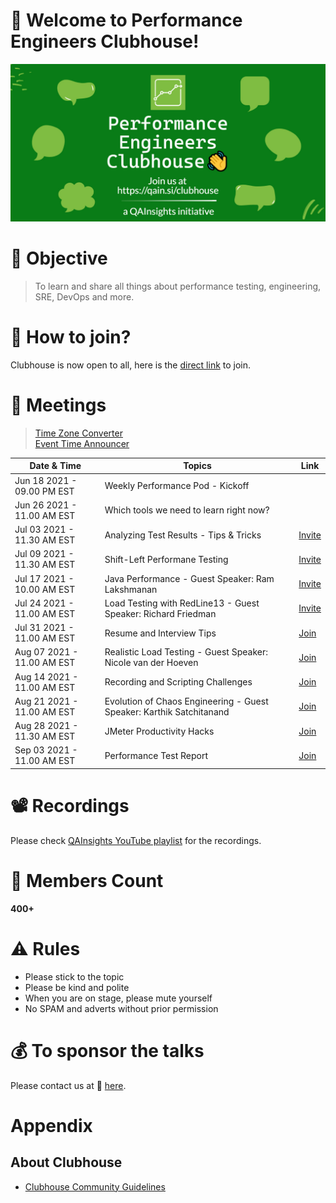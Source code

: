 # 👋 Welcome to Performance Engineers Clubhouse!

<p align="center">
    <img src="./resources/banner.jpeg" alt="alternate text">
</p>

# 🎯 Objective

> To learn and share all things about performance testing, engineering, SRE, DevOps and more.

# 🤝 How to join?

Clubhouse is now open to all, here is the [direct link](https://www.clubhouse.com/club/performance-engineers) to join.

# 📲 Meetings

> [Time Zone Converter](https://www.worldtimebuddy.com)  
> [Event Time Announcer](https://www.timeanddate.com/worldclock/fixedtime.html?msg=Performance+Engineers+Clubhouse+Meet&iso=20210904T11&p1=414&ah=1&am=30)

|Date & Time | Topics | Link |
|--|--|--|
| Jun 18 2021 - 09.00 PM EST | Weekly Performance Pod - Kickoff | |
| Jun 26 2021 - 11.00 AM EST | Which tools we need to learn right now? | |
| Jul 03 2021 - 11.30 AM EST | Analyzing Test Results - Tips & Tricks | [Invite](https://www.clubhouse.com/event/P9K7NgLA) |
| Jul 09 2021 - 11.30 AM EST | Shift-Left Performane Testing  | [Invite](https://www.clubhouse.com/join/performance-engineers/dUkV1zI0/MRDp8LVE) |
| Jul 17 2021 - 10.00 AM EST | Java Performance - Guest Speaker: Ram Lakshmanan  | [Invite](https://www.clubhouse.com/join/performance-engineers/rPsHTge0/xB0Kj016) |
| Jul 24 2021 - 11.00 AM EST | Load Testing with RedLine13 - Guest Speaker: Richard Friedman  | [Invite](https://www.clubhouse.com/event/xp1v57rj) |
| Jul 31 2021 - 11.00 AM EST | Resume and Interview Tips  | [Join](https://www.clubhouse.com/join/performance-engineers/hHzngkSY/xlj3E19L) |
| Aug 07 2021 - 11.00 AM EST | Realistic Load Testing - Guest Speaker: Nicole van der Hoeven  | [Join](https://www.clubhouse.com/join/performance-engineers/guivekjO/m2j1DzDq) |
| Aug 14 2021 - 11.00 AM EST | Recording and Scripting Challenges  | [Join](https://www.clubhouse.com/join/performance-engineers/H10OB0zQ/PY4Y3AdO) |
| Aug 21 2021 - 11.00 AM EST | Evolution of Chaos Engineering - Guest Speaker: Karthik Satchitanand  | [Join](https://www.clubhouse.com/join/performance-engineers/mVMWveXd/xpXlkNLq) |
| Aug 28 2021 - 11.30 AM EST | JMeter Productivity Hacks  | [Join](https://www.clubhouse.com/join/performance-engineers/hJoe3lox/myw40NBe) |
| Sep 03 2021 - 11.00 AM EST | Performance Test Report  | [Join](https://www.clubhouse.com/join/performance-engineers/utGzTx9E/xpXWZ79L) |

# 📽 Recordings

Please check [QAInsights YouTube playlist](https://youtube.com/playlist?list=PLJ9A48W0kpRJeKrDiNyFpUUlazU_aiPWM) for the recordings.

# 👥 Members Count

**400+**

# ⚠ Rules

* Please stick to the topic
* Please be kind and polite
* When you are on stage, please mute yourself
* No SPAM and adverts without prior permission

# 💰 To sponsor the talks

Please contact us at 📩 [here](mailto:contact@qainsights.com).

# Appendix

## About Clubhouse

* [Clubhouse Community Guidelines](https://www.notion.so/Community-Guidelines-461a6860abda41649e17c34dc1dd4b5f)

